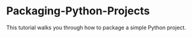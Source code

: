 # Packaging-Python-Projects
This tutorial walks you through how to package a simple Python project. 
